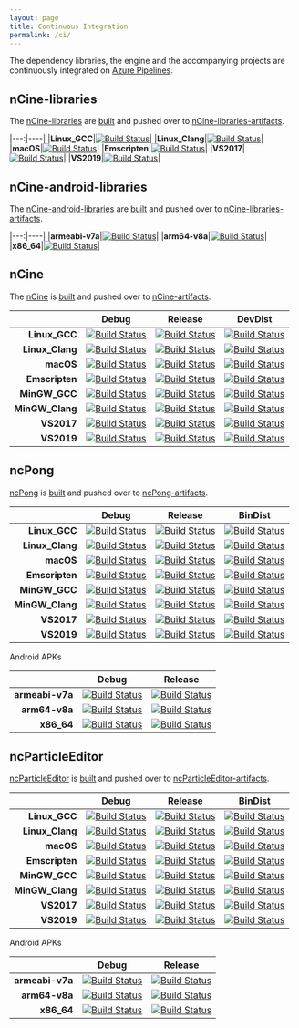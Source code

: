 ```yaml
---
layout: page
title: Continuous Integration
permalink: /ci/
---
```


The dependency libraries, the engine and the accompanying projects are continuously integrated on [Azure Pipelines](https://dev.azure.com/encelo/nCine/).

## nCine-libraries

The [nCine-libraries](https://github.com/nCine/nCine-libraries) are [built](https://dev.azure.com/encelo/nCine/_build?definitionId=1) and pushed over to [nCine-libraries-artifacts](https://github.com/nCine/nCine-libraries-artifacts).

|---:|----|
|**Linux_GCC**|[![Build Status](https://dev.azure.com/encelo/nCine/_apis/build/status/nCine.nCine-libraries?branchName=master&jobName=Linux%2C%20macOS%20and%20Emscripten&configuration=Linux%2C%20macOS%20and%20Emscripten%20Linux%20GCC)](https://dev.azure.com/encelo/nCine/_build/latest?definitionId=1&branchName=master)|
|**Linux_Clang**|[![Build Status](https://dev.azure.com/encelo/nCine/_apis/build/status/nCine.nCine-libraries?branchName=master&jobName=Linux%2C%20macOS%20and%20Emscripten&configuration=Linux%2C%20macOS%20and%20Emscripten%20Linux%20Clang)](https://dev.azure.com/encelo/nCine/_build/latest?definitionId=1&branchName=master)|
|**macOS**|[![Build Status](https://dev.azure.com/encelo/nCine/_apis/build/status/nCine.nCine-libraries?branchName=master&jobName=Linux%2C%20macOS%20and%20Emscripten&configuration=Linux%2C%20macOS%20and%20Emscripten%20macOS)](https://dev.azure.com/encelo/nCine/_build/latest?definitionId=1&branchName=master)|
|**Emscripten**|[![Build Status](https://dev.azure.com/encelo/nCine/_apis/build/status/nCine.nCine-libraries?branchName=master&jobName=Linux%2C%20macOS%20and%20Emscripten&configuration=Linux%2C%20macOS%20and%20Emscripten%20Emscripten)](https://dev.azure.com/encelo/nCine/_build/latest?definitionId=1&branchName=master)|
|**VS2017**|[![Build Status](https://dev.azure.com/encelo/nCine/_apis/build/status/nCine.nCine-libraries?branchName=master&jobName=Windows&configuration=Windows%20VS2017)](https://dev.azure.com/encelo/nCine/_build/latest?definitionId=1&branchName=master)|
|**VS2019**|[![Build Status](https://dev.azure.com/encelo/nCine/_apis/build/status/nCine.nCine-libraries?branchName=master&jobName=Windows&configuration=Windows%20VS2019)](https://dev.azure.com/encelo/nCine/_build/latest?definitionId=1&branchName=master)|

## nCine-android-libraries

The [nCine-android-libraries](https://github.com/nCine/nCine-android-libraries) are [built](https://dev.azure.com/encelo/nCine/_build?definitionId=2) and pushed over to [nCine-libraries-artifacts](https://github.com/nCine/nCine-libraries-artifacts).

|---:|----|
|**armeabi-v7a**|[![Build Status](https://dev.azure.com/encelo/nCine/_apis/build/status/nCine.nCine-android-libraries?branchName=master&jobName=Job&configuration=Job%20armeabi-v7a)](https://dev.azure.com/encelo/nCine/_build/latest?definitionId=2&branchName=master)|
|**arm64-v8a**|[![Build Status](https://dev.azure.com/encelo/nCine/_apis/build/status/nCine.nCine-android-libraries?branchName=master&jobName=Job&configuration=Job%20arm64-v8a)](https://dev.azure.com/encelo/nCine/_build/latest?definitionId=2&branchName=master)|
|**x86_64**|[![Build Status](https://dev.azure.com/encelo/nCine/_apis/build/status/nCine.nCine-android-libraries?branchName=master&jobName=Job&configuration=Job%20x86_64)](https://dev.azure.com/encelo/nCine/_build/latest?definitionId=2&branchName=master)|

## nCine

The [nCine](https://github.com/nCine/nCine) is [built](https://dev.azure.com/encelo/nCine/_build?definitionId=3) and pushed over to [nCine-artifacts](https://github.com/nCine/nCine-artifacts).

|              |Debug|Release|DevDist|
|-------------:|-----|-------|-------|
|**Linux_GCC**|[![Build Status](https://dev.azure.com/encelo/nCine/_apis/build/status/nCine.nCine?branchName=master&jobName=Linux%20and%20macOS&configuration=Linux%20and%20macOS%20Linux%20GCC%20Debug)](https://dev.azure.com/encelo/nCine/_build/latest?definitionId=3&branchName=master)|[![Build Status](https://dev.azure.com/encelo/nCine/_apis/build/status/nCine.nCine?branchName=master&jobName=Linux%20and%20macOS&configuration=Linux%20and%20macOS%20Linux%20GCC%20Release)](https://dev.azure.com/encelo/nCine/_build/latest?definitionId=3&branchName=master)|[![Build Status](https://dev.azure.com/encelo/nCine/_apis/build/status/nCine.nCine?branchName=master&jobName=Linux%20and%20macOS&configuration=Linux%20and%20macOS%20Linux%20GCC%20Release)](https://dev.azure.com/encelo/nCine/_build/latest?definitionId=3&branchName=master)|
|**Linux_Clang**|[![Build Status](https://dev.azure.com/encelo/nCine/_apis/build/status/nCine.nCine?branchName=master&jobName=Linux%20and%20macOS&configuration=Linux%20and%20macOS%20Linux%20Clang%20Debug)](https://dev.azure.com/encelo/nCine/_build/latest?definitionId=3&branchName=master)|[![Build Status](https://dev.azure.com/encelo/nCine/_apis/build/status/nCine.nCine?branchName=master&jobName=Linux%20and%20macOS&configuration=Linux%20and%20macOS%20Linux%20Clang%20Release)](https://dev.azure.com/encelo/nCine/_build/latest?definitionId=3&branchName=master)|[![Build Status](https://dev.azure.com/encelo/nCine/_apis/build/status/nCine.nCine?branchName=master&jobName=Linux%20and%20macOS&configuration=Linux%20and%20macOS%20Linux%20Clang%20DevDist)](https://dev.azure.com/encelo/nCine/_build/latest?definitionId=3&branchName=master)|
|**macOS**|[![Build Status](https://dev.azure.com/encelo/nCine/_apis/build/status/nCine.nCine?branchName=master&jobName=Linux%20and%20macOS&configuration=Linux%20and%20macOS%20macOS%20Debug)](https://dev.azure.com/encelo/nCine/_build/latest?definitionId=3&branchName=master)|[![Build Status](https://dev.azure.com/encelo/nCine/_apis/build/status/nCine.nCine?branchName=master&jobName=Linux%20and%20macOS&configuration=Linux%20and%20macOS%20macOS%20Release)](https://dev.azure.com/encelo/nCine/_build/latest?definitionId=3&branchName=master)|[![Build Status](https://dev.azure.com/encelo/nCine/_apis/build/status/nCine.nCine?branchName=master&jobName=Linux%20and%20macOS&configuration=Linux%20and%20macOS%20macOS%20DevDist)](https://dev.azure.com/encelo/nCine/_build/latest?definitionId=3&branchName=master)|
|**Emscripten**|[![Build Status](https://dev.azure.com/encelo/nCine/_apis/build/status/nCine.nCine?branchName=develop&jobName=Emscripten&configuration=Emscripten%20Emscripten%20Debug)](https://dev.azure.com/encelo/nCine/_build/latest?definitionId=3&branchName=develop)|[![Build Status](https://dev.azure.com/encelo/nCine/_apis/build/status/nCine.nCine?branchName=develop&jobName=Emscripten&configuration=Emscripten%20Emscripten%20Release)](https://dev.azure.com/encelo/nCine/_build/latest?definitionId=3&branchName=develop)|[![Build Status](https://dev.azure.com/encelo/nCine/_apis/build/status/nCine.nCine?branchName=develop&jobName=Emscripten&configuration=Emscripten%20Emscripten%20DevDist)](https://dev.azure.com/encelo/nCine/_build/latest?definitionId=3&branchName=develop)|
|**MinGW_GCC**|[![Build Status](https://dev.azure.com/encelo/nCine/_apis/build/status/nCine.nCine?branchName=master&jobName=Windows%20and%20MinGW&configuration=Windows%20and%20MinGW%20MinGW%20GCC%20Debug)](https://dev.azure.com/encelo/nCine/_build/latest?definitionId=3&branchName=master)|[![Build Status](https://dev.azure.com/encelo/nCine/_apis/build/status/nCine.nCine?branchName=master&jobName=Windows%20and%20MinGW&configuration=Windows%20and%20MinGW%20MinGW%20GCC%20Release)](https://dev.azure.com/encelo/nCine/_build/latest?definitionId=3&branchName=master)|[![Build Status](https://dev.azure.com/encelo/nCine/_apis/build/status/nCine.nCine?branchName=master&jobName=Windows%20and%20MinGW&configuration=Windows%20and%20MinGW%20MinGW%20GCC%20DevDist)](https://dev.azure.com/encelo/nCine/_build/latest?definitionId=3&branchName=master)|
|**MinGW_Clang**|[![Build Status](https://dev.azure.com/encelo/nCine/_apis/build/status/nCine.nCine?branchName=master&jobName=Windows%20and%20MinGW&configuration=Windows%20and%20MinGW%20MinGW%20Clang%20Debug)](https://dev.azure.com/encelo/nCine/_build/latest?definitionId=3&branchName=master)|[![Build Status](https://dev.azure.com/encelo/nCine/_apis/build/status/nCine.nCine?branchName=master&jobName=Windows%20and%20MinGW&configuration=Windows%20and%20MinGW%20MinGW%20Clang%20Release)](https://dev.azure.com/encelo/nCine/_build/latest?definitionId=3&branchName=master)|[![Build Status](https://dev.azure.com/encelo/nCine/_apis/build/status/nCine.nCine?branchName=master&jobName=Windows%20and%20MinGW&configuration=Windows%20and%20MinGW%20MinGW%20Clang%20DevDist)](https://dev.azure.com/encelo/nCine/_build/latest?definitionId=3&branchName=master)|
|**VS2017**|[![Build Status](https://dev.azure.com/encelo/nCine/_apis/build/status/nCine.nCine?branchName=master&jobName=Windows%20and%20MinGW&configuration=Windows%20and%20MinGW%20VS2017%20Debug)](https://dev.azure.com/encelo/nCine/_build/latest?definitionId=3&branchName=master)|[![Build Status](https://dev.azure.com/encelo/nCine/_apis/build/status/nCine.nCine?branchName=master&jobName=Windows%20and%20MinGW&configuration=Windows%20and%20MinGW%20VS2017%20Release)](https://dev.azure.com/encelo/nCine/_build/latest?definitionId=3&branchName=master)|[![Build Status](https://dev.azure.com/encelo/nCine/_apis/build/status/nCine.nCine?branchName=master&jobName=Windows%20and%20MinGW&configuration=Windows%20and%20MinGW%20VS2017%20DevDist)](https://dev.azure.com/encelo/nCine/_build/latest?definitionId=3&branchName=master)|
|**VS2019**|[![Build Status](https://dev.azure.com/encelo/nCine/_apis/build/status/nCine.nCine?branchName=master&jobName=Windows%20and%20MinGW&configuration=Windows%20and%20MinGW%20VS2019%20Debug)](https://dev.azure.com/encelo/nCine/_build/latest?definitionId=3&branchName=master)|[![Build Status](https://dev.azure.com/encelo/nCine/_apis/build/status/nCine.nCine?branchName=master&jobName=Windows%20and%20MinGW&configuration=Windows%20and%20MinGW%20VS2019%20Release)](https://dev.azure.com/encelo/nCine/_build/latest?definitionId=3&branchName=master)|[![Build Status](https://dev.azure.com/encelo/nCine/_apis/build/status/nCine.nCine?branchName=master&jobName=Windows%20and%20MinGW&configuration=Windows%20and%20MinGW%20VS2019%20DevDist)](https://dev.azure.com/encelo/nCine/_build/latest?definitionId=3&branchName=master)|

## ncPong

[ncPong](https://github.com/nCine/ncPong) is [built](https://dev.azure.com/encelo/nCine/_build?definitionId=4) and pushed over to [ncPong-artifacts](https://github.com/nCine/ncPong-artifacts).

|              |Debug|Release|BinDist|
|-------------:|-----|-------|-------|
|**Linux_GCC**|[![Build Status](https://dev.azure.com/encelo/nCine/_apis/build/status/nCine.ncPong?branchName=master&jobName=Linux%20and%20macOS&configuration=Linux%20and%20macOS%20Linux%20GCC%20Debug)](https://dev.azure.com/encelo/nCine/_build/latest?definitionId=4&branchName=master)|[![Build Status](https://dev.azure.com/encelo/nCine/_apis/build/status/nCine.ncPong?branchName=master&jobName=Linux%20and%20macOS&configuration=Linux%20and%20macOS%20Linux%20GCC%20Release)](https://dev.azure.com/encelo/nCine/_build/latest?definitionId=4&branchName=master)|[![Build Status](https://dev.azure.com/encelo/nCine/_apis/build/status/nCine.ncPong?branchName=master&jobName=Linux%20and%20macOS&configuration=Linux%20and%20macOS%20Linux%20GCC%20BinDist)](https://dev.azure.com/encelo/nCine/_build/latest?definitionId=4&branchName=master)|
|**Linux_Clang**|[![Build Status](https://dev.azure.com/encelo/nCine/_apis/build/status/nCine.ncPong?branchName=master&jobName=Linux%20and%20macOS&configuration=Linux%20and%20macOS%20Linux%20Clang%20Debug)](https://dev.azure.com/encelo/nCine/_build/latest?definitionId=4&branchName=master)|[![Build Status](https://dev.azure.com/encelo/nCine/_apis/build/status/nCine.ncPong?branchName=master&jobName=Linux%20and%20macOS&configuration=Linux%20and%20macOS%20Linux%20Clang%20Release)](https://dev.azure.com/encelo/nCine/_build/latest?definitionId=4&branchName=master)|[![Build Status](https://dev.azure.com/encelo/nCine/_apis/build/status/nCine.ncPong?branchName=master&jobName=Linux%20and%20macOS&configuration=Linux%20and%20macOS%20Linux%20Clang%20BinDist)](https://dev.azure.com/encelo/nCine/_build/latest?definitionId=4&branchName=master)|
|**macOS**|[![Build Status](https://dev.azure.com/encelo/nCine/_apis/build/status/nCine.ncPong?branchName=master&jobName=Linux%20and%20macOS&configuration=Linux%20and%20macOS%20macOS%20Debug)](https://dev.azure.com/encelo/nCine/_build/latest?definitionId=4&branchName=master)|[![Build Status](https://dev.azure.com/encelo/nCine/_apis/build/status/nCine.ncPong?branchName=master&jobName=Linux%20and%20macOS&configuration=Linux%20and%20macOS%20macOS%20Release)](https://dev.azure.com/encelo/nCine/_build/latest?definitionId=4&branchName=master)|[![Build Status](https://dev.azure.com/encelo/nCine/_apis/build/status/nCine.ncPong?branchName=master&jobName=Linux%20and%20macOS&configuration=Linux%20and%20macOS%20macOS%20BinDist)](https://dev.azure.com/encelo/nCine/_build/latest?definitionId=4&branchName=master)|
|**Emscripten**|[![Build Status](https://dev.azure.com/encelo/nCine/_apis/build/status/nCine.ncPong?branchName=master&jobName=Emscripten&configuration=Emscripten%20Emscripten%20Debug)](https://dev.azure.com/encelo/nCine/_build/latest?definitionId=4&branchName=master)|[![Build Status](https://dev.azure.com/encelo/nCine/_apis/build/status/nCine.ncPong?branchName=master&jobName=Emscripten&configuration=Emscripten%20Emscripten%20Release)](https://dev.azure.com/encelo/nCine/_build/latest?definitionId=4&branchName=master)|[![Build Status](https://dev.azure.com/encelo/nCine/_apis/build/status/nCine.ncPong?branchName=master&jobName=Emscripten&configuration=Emscripten%20Emscripten%20BinDist)](https://dev.azure.com/encelo/nCine/_build/latest?definitionId=4&branchName=master)|
|**MinGW_GCC**|[![Build Status](https://dev.azure.com/encelo/nCine/_apis/build/status/nCine.ncPong?branchName=master&jobName=Windows%20and%20MinGW&configuration=Windows%20and%20MinGW%20MinGW%20GCC%20Debug)](https://dev.azure.com/encelo/nCine/_build/latest?definitionId=4&branchName=master)|[![Build Status](https://dev.azure.com/encelo/nCine/_apis/build/status/nCine.ncPong?branchName=master&jobName=Windows%20and%20MinGW&configuration=Windows%20and%20MinGW%20MinGW%20GCC%20Release)](https://dev.azure.com/encelo/nCine/_build/latest?definitionId=4&branchName=master)|[![Build Status](https://dev.azure.com/encelo/nCine/_apis/build/status/nCine.ncPong?branchName=master&jobName=Windows%20and%20MinGW&configuration=Windows%20and%20MinGW%20MinGW%20GCC%20BinDist)](https://dev.azure.com/encelo/nCine/_build/latest?definitionId=4&branchName=master)|
|**MinGW_Clang**|[![Build Status](https://dev.azure.com/encelo/nCine/_apis/build/status/nCine.ncPong?branchName=master&jobName=Windows%20and%20MinGW&configuration=Windows%20and%20MinGW%20MinGW%20Clang%20Debug)](https://dev.azure.com/encelo/nCine/_build/latest?definitionId=4&branchName=master)|[![Build Status](https://dev.azure.com/encelo/nCine/_apis/build/status/nCine.ncPong?branchName=master&jobName=Windows%20and%20MinGW&configuration=Windows%20and%20MinGW%20MinGW%20Clang%20Release)](https://dev.azure.com/encelo/nCine/_build/latest?definitionId=4&branchName=master)|[![Build Status](https://dev.azure.com/encelo/nCine/_apis/build/status/nCine.ncPong?branchName=master&jobName=Windows%20and%20MinGW&configuration=Windows%20and%20MinGW%20MinGW%20Clang%20BinDist)](https://dev.azure.com/encelo/nCine/_build/latest?definitionId=4&branchName=master)|
|**VS2017**|[![Build Status](https://dev.azure.com/encelo/nCine/_apis/build/status/nCine.ncPong?branchName=master&jobName=Windows%20and%20MinGW&configuration=Windows%20and%20MinGW%20VS2017%20Debug)](https://dev.azure.com/encelo/nCine/_build/latest?definitionId=4&branchName=master)|[![Build Status](https://dev.azure.com/encelo/nCine/_apis/build/status/nCine.ncPong?branchName=master&jobName=Windows%20and%20MinGW&configuration=Windows%20and%20MinGW%20VS2017%20Release)](https://dev.azure.com/encelo/nCine/_build/latest?definitionId=4&branchName=master)|[![Build Status](https://dev.azure.com/encelo/nCine/_apis/build/status/nCine.ncPong?branchName=master&jobName=Windows%20and%20MinGW&configuration=Windows%20and%20MinGW%20VS2017%20BinDist)](https://dev.azure.com/encelo/nCine/_build/latest?definitionId=4&branchName=master)|
|**VS2019**|[![Build Status](https://dev.azure.com/encelo/nCine/_apis/build/status/nCine.ncPong?branchName=master&jobName=Windows%20and%20MinGW&configuration=Windows%20and%20MinGW%20VS2019%20Debug)](https://dev.azure.com/encelo/nCine/_build/latest?definitionId=4&branchName=master)|[![Build Status](https://dev.azure.com/encelo/nCine/_apis/build/status/nCine.ncPong?branchName=master&jobName=Windows%20and%20MinGW&configuration=Windows%20and%20MinGW%20VS2019%20Release)](https://dev.azure.com/encelo/nCine/_build/latest?definitionId=4&branchName=master)|[![Build Status](https://dev.azure.com/encelo/nCine/_apis/build/status/nCine.ncPong?branchName=master&jobName=Windows%20and%20MinGW&configuration=Windows%20and%20MinGW%20VS2019%20BinDist)](https://dev.azure.com/encelo/nCine/_build/latest?definitionId=4&branchName=master)|

Android APKs

|    |Debug|Release|
|---:|-----|-------|
|**armeabi-v7a**|[![Build Status](https://dev.azure.com/encelo/nCine/_apis/build/status/nCine.ncPong?branchName=master&jobName=Android&configuration=Android%20Debug%20armeabi-v7a)](https://dev.azure.com/encelo/nCine/_build/latest?definitionId=4&branchName=master)|[![Build Status](https://dev.azure.com/encelo/nCine/_apis/build/status/nCine.ncPong?branchName=master&jobName=Android&configuration=Android%20Release%20armeabi-v7a)](https://dev.azure.com/encelo/nCine/_build/latest?definitionId=4&branchName=master)|
|**arm64-v8a**|[![Build Status](https://dev.azure.com/encelo/nCine/_apis/build/status/nCine.ncPong?branchName=master&jobName=Android&configuration=Android%20Debug%20arm64-v8a)](https://dev.azure.com/encelo/nCine/_build/latest?definitionId=4&branchName=master)|[![Build Status](https://dev.azure.com/encelo/nCine/_apis/build/status/nCine.ncPong?branchName=master&jobName=Android&configuration=Android%20Release%20arm64-v8a)](https://dev.azure.com/encelo/nCine/_build/latest?definitionId=4&branchName=master)|
|**x86_64**|[![Build Status](https://dev.azure.com/encelo/nCine/_apis/build/status/nCine.ncPong?branchName=master&jobName=Android&configuration=Android%20Debug%20x86_64)](https://dev.azure.com/encelo/nCine/_build/latest?definitionId=4&branchName=master)|[![Build Status](https://dev.azure.com/encelo/nCine/_apis/build/status/nCine.ncPong?branchName=master&jobName=Android&configuration=Android%20Release%20x86_64)](https://dev.azure.com/encelo/nCine/_build/latest?definitionId=4&branchName=master)|

## ncParticleEditor

[ncParticleEditor](https://github.com/nCine/ncParticleEditor) is [built](https://dev.azure.com/encelo/nCine/_build?definitionId=5) and pushed over to [ncParticleEditor-artifacts](https://github.com/nCine/ncParticleEditor-artifacts).

|              |Debug|Release|BinDist|
|-------------:|-----|-------|-------|
|**Linux_GCC**|[![Build Status](https://dev.azure.com/encelo/nCine/_apis/build/status/nCine.ncParticleEditor?branchName=master&jobName=Linux%20and%20macOS&configuration=Linux%20and%20macOS%20Linux%20GCC%20Debug)](https://dev.azure.com/encelo/nCine/_build/latest?definitionId=5&branchName=master)|[![Build Status](https://dev.azure.com/encelo/nCine/_apis/build/status/nCine.ncParticleEditor?branchName=master&jobName=Linux%20and%20macOS&configuration=Linux%20and%20macOS%20Linux%20GCC%20Release)](https://dev.azure.com/encelo/nCine/_build/latest?definitionId=5&branchName=master)|[![Build Status](https://dev.azure.com/encelo/nCine/_apis/build/status/nCine.ncParticleEditor?branchName=master&jobName=Linux%20and%20macOS&configuration=Linux%20and%20macOS%20Linux%20GCC%20BinDist)](https://dev.azure.com/encelo/nCine/_build/latest?definitionId=5&branchName=master)|
|**Linux_Clang**|[![Build Status](https://dev.azure.com/encelo/nCine/_apis/build/status/nCine.ncParticleEditor?branchName=master&jobName=Linux%20and%20macOS&configuration=Linux%20and%20macOS%20Linux%20Clang%20Debug)](https://dev.azure.com/encelo/nCine/_build/latest?definitionId=5&branchName=master)|[![Build Status](https://dev.azure.com/encelo/nCine/_apis/build/status/nCine.ncParticleEditor?branchName=master&jobName=Linux%20and%20macOS&configuration=Linux%20and%20macOS%20Linux%20Clang%20Release)](https://dev.azure.com/encelo/nCine/_build/latest?definitionId=5&branchName=master)|[![Build Status](https://dev.azure.com/encelo/nCine/_apis/build/status/nCine.ncParticleEditor?branchName=master&jobName=Linux%20and%20macOS&configuration=Linux%20and%20macOS%20Linux%20Clang%20BinDist)](https://dev.azure.com/encelo/nCine/_build/latest?definitionId=5&branchName=master)|
|**macOS**|[![Build Status](https://dev.azure.com/encelo/nCine/_apis/build/status/nCine.ncParticleEditor?branchName=master&jobName=Linux%20and%20macOS&configuration=Linux%20and%20macOS%20macOS%20Debug)](https://dev.azure.com/encelo/nCine/_build/latest?definitionId=5&branchName=master)|[![Build Status](https://dev.azure.com/encelo/nCine/_apis/build/status/nCine.ncParticleEditor?branchName=master&jobName=Linux%20and%20macOS&configuration=Linux%20and%20macOS%20macOS%20Release)](https://dev.azure.com/encelo/nCine/_build/latest?definitionId=5&branchName=master)|[![Build Status](https://dev.azure.com/encelo/nCine/_apis/build/status/nCine.ncParticleEditor?branchName=master&jobName=Linux%20and%20macOS&configuration=Linux%20and%20macOS%20macOS%20BinDist)](https://dev.azure.com/encelo/nCine/_build/latest?definitionId=5&branchName=master)|
|**Emscripten**|[![Build Status](https://dev.azure.com/encelo/nCine/_apis/build/status/nCine.ncParticleEditor?branchName=develop&jobName=Emscripten&configuration=Emscripten%20Emscripten%20Debug)](https://dev.azure.com/encelo/nCine/_build/latest?definitionId=5&branchName=develop)|[![Build Status](https://dev.azure.com/encelo/nCine/_apis/build/status/nCine.ncParticleEditor?branchName=develop&jobName=Emscripten&configuration=Emscripten%20Emscripten%20Release)](https://dev.azure.com/encelo/nCine/_build/latest?definitionId=5&branchName=develop)|[![Build Status](https://dev.azure.com/encelo/nCine/_apis/build/status/nCine.ncParticleEditor?branchName=develop&jobName=Emscripten&configuration=Emscripten%20Emscripten%20BinDist)](https://dev.azure.com/encelo/nCine/_build/latest?definitionId=5&branchName=develop)|
|**MinGW_GCC**|[![Build Status](https://dev.azure.com/encelo/nCine/_apis/build/status/nCine.ncParticleEditor?branchName=master&jobName=Windows%20and%20MinGW&configuration=Windows%20and%20MinGW%20MinGW%20GCC%20Debug)](https://dev.azure.com/encelo/nCine/_build/latest?definitionId=5&branchName=master)|[![Build Status](https://dev.azure.com/encelo/nCine/_apis/build/status/nCine.ncParticleEditor?branchName=master&jobName=Windows%20and%20MinGW&configuration=Windows%20and%20MinGW%20MinGW%20GCC%20Release)](https://dev.azure.com/encelo/nCine/_build/latest?definitionId=5&branchName=master)|[![Build Status](https://dev.azure.com/encelo/nCine/_apis/build/status/nCine.ncParticleEditor?branchName=master&jobName=Windows%20and%20MinGW&configuration=Windows%20and%20MinGW%20MinGW%20GCC%20BinDist)](https://dev.azure.com/encelo/nCine/_build/latest?definitionId=5&branchName=master)|
|**MinGW_Clang**|[![Build Status](https://dev.azure.com/encelo/nCine/_apis/build/status/nCine.ncParticleEditor?branchName=master&jobName=Windows%20and%20MinGW&configuration=Windows%20and%20MinGW%20MinGW%20Clang%20Debug)](https://dev.azure.com/encelo/nCine/_build/latest?definitionId=5&branchName=master)|[![Build Status](https://dev.azure.com/encelo/nCine/_apis/build/status/nCine.ncParticleEditor?branchName=master&jobName=Windows%20and%20MinGW&configuration=Windows%20and%20MinGW%20MinGW%20Clang%20Release)](https://dev.azure.com/encelo/nCine/_build/latest?definitionId=5&branchName=master)|[![Build Status](https://dev.azure.com/encelo/nCine/_apis/build/status/nCine.ncParticleEditor?branchName=master&jobName=Windows%20and%20MinGW&configuration=Windows%20and%20MinGW%20MinGW%20Clang%20BinDist)](https://dev.azure.com/encelo/nCine/_build/latest?definitionId=5&branchName=master)|
|**VS2017**|[![Build Status](https://dev.azure.com/encelo/nCine/_apis/build/status/nCine.ncParticleEditor?branchName=master&jobName=Windows%20and%20MinGW&configuration=Windows%20and%20MinGW%20VS2017%20Debug)](https://dev.azure.com/encelo/nCine/_build/latest?definitionId=5&branchName=master)|[![Build Status](https://dev.azure.com/encelo/nCine/_apis/build/status/nCine.ncParticleEditor?branchName=master&jobName=Windows%20and%20MinGW&configuration=Windows%20and%20MinGW%20VS2017%20Release)](https://dev.azure.com/encelo/nCine/_build/latest?definitionId=5&branchName=master)|[![Build Status](https://dev.azure.com/encelo/nCine/_apis/build/status/nCine.ncParticleEditor?branchName=master&jobName=Windows%20and%20MinGW&configuration=Windows%20and%20MinGW%20VS2017%20BinDist)](https://dev.azure.com/encelo/nCine/_build/latest?definitionId=5&branchName=master)|
|**VS2019**|[![Build Status](https://dev.azure.com/encelo/nCine/_apis/build/status/nCine.ncParticleEditor?branchName=master&jobName=Windows%20and%20MinGW&configuration=Windows%20and%20MinGW%20VS2019%20Debug)](https://dev.azure.com/encelo/nCine/_build/latest?definitionId=5&branchName=master)|[![Build Status](https://dev.azure.com/encelo/nCine/_apis/build/status/nCine.ncParticleEditor?branchName=master&jobName=Windows%20and%20MinGW&configuration=Windows%20and%20MinGW%20VS2019%20Release)](https://dev.azure.com/encelo/nCine/_build/latest?definitionId=5&branchName=master)|[![Build Status](https://dev.azure.com/encelo/nCine/_apis/build/status/nCine.ncParticleEditor?branchName=master&jobName=Windows%20and%20MinGW&configuration=Windows%20and%20MinGW%20VS2019%20BinDist)](https://dev.azure.com/encelo/nCine/_build/latest?definitionId=5&branchName=master)|

Android APKs

|    |Debug|Release|
|---:|-----|-------|
|**armeabi-v7a**|[![Build Status](https://dev.azure.com/encelo/nCine/_apis/build/status/nCine.ncParticleEditor?branchName=master&jobName=Android&configuration=Android%20Debug%20armeabi-v7a)](https://dev.azure.com/encelo/nCine/_build/latest?definitionId=5&branchName=master)|[![Build Status](https://dev.azure.com/encelo/nCine/_apis/build/status/nCine.ncParticleEditor?branchName=master&jobName=Android&configuration=Android%20Release%20armeabi-v7a)](https://dev.azure.com/encelo/nCine/_build/latest?definitionId=5&branchName=master)|
|**arm64-v8a**|[![Build Status](https://dev.azure.com/encelo/nCine/_apis/build/status/nCine.ncParticleEditor?branchName=master&jobName=Android&configuration=Android%20Debug%20arm64-v8a)](https://dev.azure.com/encelo/nCine/_build/latest?definitionId=5&branchName=master)|[![Build Status](https://dev.azure.com/encelo/nCine/_apis/build/status/nCine.ncParticleEditor?branchName=master&jobName=Android&configuration=Android%20Release%20arm64-v8a)](https://dev.azure.com/encelo/nCine/_build/latest?definitionId=5&branchName=master)|
|**x86_64**|[![Build Status](https://dev.azure.com/encelo/nCine/_apis/build/status/nCine.ncParticleEditor?branchName=master&jobName=Android&configuration=Android%20Debug%20x86_64)](https://dev.azure.com/encelo/nCine/_build/latest?definitionId=5&branchName=master)|[![Build Status](https://dev.azure.com/encelo/nCine/_apis/build/status/nCine.ncParticleEditor?branchName=master&jobName=Android&configuration=Android%20Release%20x86_64)](https://dev.azure.com/encelo/nCine/_build/latest?definitionId=5&branchName=master)|
